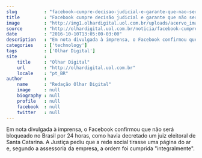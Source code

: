 ```yaml
---
slug          : "facebook-cumpre-decisao-judicial-e-garante-que-nao-sera-bloqueado-no-brasil"
title         : "Facebook cumpre decisão judicial e garante que não será bloqueado no Brasil"
image         : "http://img1.olhardigital.uol.com.br/uploads/acervo_imagens/2016/06/20160628143848_660_420.jpg"
source        : "http://olhardigital.uol.com.br/noticia/facebook-cumpre-decisao-judicial-e-garante-que-nao-sera-bloqueado-no-brasil/62920"
date          : "2016-10-10T13:05:00-03:00"
description   : "Em nota divulgada à imprensa, o Facebook confirmou que não será bloqueado no Brasil por 24 horas, como havia decretado um juiz eleitoral de Santa Catarina. A Justiça pediu que a rede social tirasse uma página do ar e, segundo a assessoria da empresa, a ordem foi cumprida 'integralmente'."
categories    : ['technology']
tags          : ['Olhar Digital']
site          :
    title     : "Olhar Digital"
    url       : "http://olhardigital.uol.com.br"
    locale    : "pt_BR"
author        :
    name      : "Redação Olhar Digital"
    image     : null
    biography : null
    profile   : null
    facebook  : null
    twitter   : null
---
```


Em nota divulgada à imprensa, o Facebook confirmou que não será bloqueado no Brasil por 24 horas, como havia decretado um juiz eleitoral de Santa Catarina. A Justiça pediu que a rede social tirasse uma página do ar e, segundo a assessoria da empresa, a ordem foi cumprida "integralmente".

